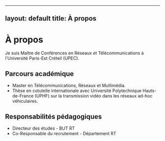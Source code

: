 
---
layout: default
title: À propos
---

# À propos
Je suis Maître de Conférences en Réseaux et Télécommunications à l'Université Paris-Est Créteil (UPEC).

## Parcours académique
- Master en Télécommunications, Réseaux et Multimédia.
- Thèse en cotutelle internationale avec Université Polytechnique Hauts-de-France (UPHF) sur la transmission vidéo dans les réseaux ad-hoc véhiculaires.

## Responsabilités pédagogiques
- Directeur des études - BUT RT
- Co-Responsable du recrutement - Département RT
